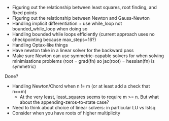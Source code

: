 - Figuring out the relationship between least squares, root finding, and fixed points
- Figuring out the relationship between Newton and Gauss-Newton
- Handling implicit differentiation + use while_loop not bounded_while_loop when doing so
- Handling bounded while loops efficiently (current approach uses no checkpointing because max_steps=16?)
- Handling Optax-like things
- Have newton take in a linear solver for the backward pass
- Make sure Newton can use symmetric-capable solvers for when solving minimisations problems (root = grad(fn) so jac(root) = hessian(fn) is symmetric)

Done?
- Handling Newton/Chord when n != m (or at least add a check that n==m)
  - At the very least, least_squares seems to require m >= n. But what about the appending-zeros-to-state case?
- Need to think about choice of linear solvers: in particular LU vs lstsq
- Consider when you have roots of higher multiplicity

